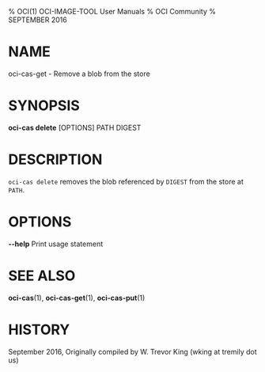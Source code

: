 % OCI(1) OCI-IMAGE-TOOL User Manuals
% OCI Community
% SEPTEMBER 2016
# NAME

oci-cas-get \- Remove a blob from the store

# SYNOPSIS

**oci-cas delete** [OPTIONS] PATH DIGEST

# DESCRIPTION

`oci-cas delete` removes the blob referenced by `DIGEST` from the store at `PATH`.

# OPTIONS

**--help**
  Print usage statement

# SEE ALSO

**oci-cas**(1), **oci-cas-get**(1), **oci-cas-put**(1)

# HISTORY

September 2016, Originally compiled by W. Trevor King (wking at tremily dot us)
